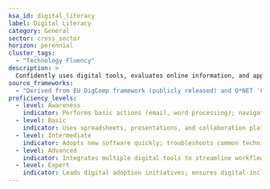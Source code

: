 ```yaml
---
ksa_id: digital_literacy
label: Digital Literacy
category: General
sector: cross_sector
horizon: perennial
cluster_tags:
  - "Technology Fluency"
description: >
  Confidently uses digital tools, evaluates online information, and applies technology to solve problems and communicate effectively.
source_frameworks:
  - "Derived from EU DigComp framework (publicly released) and O*NET 'Computers & Electronics' knowledge"
proficiency_levels:
  - level: Awareness
    indicator: Performs basic actions (email, word processing); navigates the internet safely with guidance.
  - level: Basic
    indicator: Uses spreadsheets, presentations, and collaboration platforms; manages file storage and sharing securely.
  - level: Intermediate
    indicator: Adopts new software quickly; troubleshoots common technical issues; assesses information credibility online.
  - level: Advanced
    indicator: Integrates multiple digital tools to streamline workflows; customizes settings for efficiency and accessibility.
  - level: Expert
    indicator: Leads digital adoption initiatives; ensures digital-inclusion best practices; mentors others in advanced tool optimization and cybersecurity hygiene.
---
```

